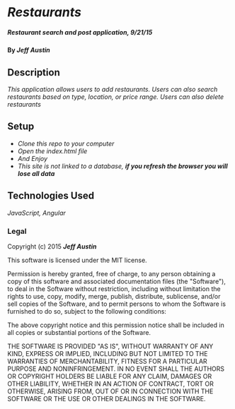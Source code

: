 # _Restaurants_

##### _Restaurant search and post application, 9/21/15_

#### By _**Jeff Austin**_

## Description

_This application allows users to add restaurants. Users can also search restaurants based on type, location, or price range. Users can also delete restaurants_

## Setup

* _Clone this repo to your computer_
* _Open the index.html file_
* _And Enjoy_
* _This site is not linked to a database, **if you refresh the browser you will lose all data**_


## Technologies Used

_JavaScript, Angular_

### Legal

Copyright (c) 2015 **_Jeff Austin_**

This software is licensed under the MIT license.

Permission is hereby granted, free of charge, to any person obtaining a copy
of this software and associated documentation files (the "Software"), to deal
in the Software without restriction, including without limitation the rights
to use, copy, modify, merge, publish, distribute, sublicense, and/or sell
copies of the Software, and to permit persons to whom the Software is
furnished to do so, subject to the following conditions:

The above copyright notice and this permission notice shall be included in
all copies or substantial portions of the Software.

THE SOFTWARE IS PROVIDED "AS IS", WITHOUT WARRANTY OF ANY KIND, EXPRESS OR
IMPLIED, INCLUDING BUT NOT LIMITED TO THE WARRANTIES OF MERCHANTABILITY,
FITNESS FOR A PARTICULAR PURPOSE AND NONINFRINGEMENT. IN NO EVENT SHALL THE
AUTHORS OR COPYRIGHT HOLDERS BE LIABLE FOR ANY CLAIM, DAMAGES OR OTHER
LIABILITY, WHETHER IN AN ACTION OF CONTRACT, TORT OR OTHERWISE, ARISING FROM,
OUT OF OR IN CONNECTION WITH THE SOFTWARE OR THE USE OR OTHER DEALINGS IN
THE SOFTWARE.
